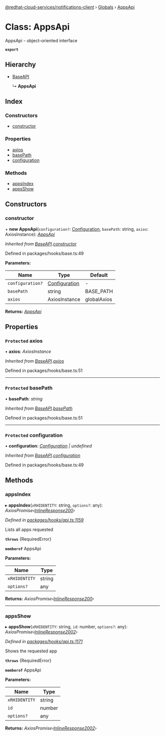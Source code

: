 [@redhat-cloud-services/notifications-client](../README.md) › [Globals](../globals.md) › [AppsApi](appsapi.md)

# Class: AppsApi

AppsApi - object-oriented interface

**`export`** 

## Hierarchy

* [BaseAPI](baseapi.md)

  ↳ **AppsApi**

## Index

### Constructors

* [constructor](appsapi.md#constructor)

### Properties

* [axios](appsapi.md#protected-axios)
* [basePath](appsapi.md#protected-basepath)
* [configuration](appsapi.md#protected-configuration)

### Methods

* [appsIndex](appsapi.md#appsindex)
* [appsShow](appsapi.md#appsshow)

## Constructors

###  constructor

\+ **new AppsApi**(`configuration?`: [Configuration](configuration.md), `basePath`: string, `axios`: AxiosInstance): *[AppsApi](appsapi.md)*

*Inherited from [BaseAPI](baseapi.md).[constructor](baseapi.md#constructor)*

Defined in packages/hooks/base.ts:49

**Parameters:**

Name | Type | Default |
------ | ------ | ------ |
`configuration?` | [Configuration](configuration.md) | - |
`basePath` | string | BASE_PATH |
`axios` | AxiosInstance | globalAxios |

**Returns:** *[AppsApi](appsapi.md)*

## Properties

### `Protected` axios

• **axios**: *AxiosInstance*

*Inherited from [BaseAPI](baseapi.md).[axios](baseapi.md#protected-axios)*

Defined in packages/hooks/base.ts:51

___

### `Protected` basePath

• **basePath**: *string*

*Inherited from [BaseAPI](baseapi.md).[basePath](baseapi.md#protected-basepath)*

Defined in packages/hooks/base.ts:51

___

### `Protected` configuration

• **configuration**: *[Configuration](configuration.md) | undefined*

*Inherited from [BaseAPI](baseapi.md).[configuration](baseapi.md#protected-configuration)*

Defined in packages/hooks/base.ts:49

## Methods

###  appsIndex

▸ **appsIndex**(`xRHIDENTITY`: string, `options?`: any): *AxiosPromise‹[InlineResponse200](../interfaces/inlineresponse200.md)›*

*Defined in [packages/hooks/api.ts:1159](https://github.com/RedHatInsights/javascript-clients/blob/master/packages/hooks/api.ts#L1159)*

Lists all apps requested

**`throws`** {RequiredError}

**`memberof`** AppsApi

**Parameters:**

Name | Type |
------ | ------ |
`xRHIDENTITY` | string |
`options?` | any |

**Returns:** *AxiosPromise‹[InlineResponse200](../interfaces/inlineresponse200.md)›*

___

###  appsShow

▸ **appsShow**(`xRHIDENTITY`: string, `id`: number, `options?`: any): *AxiosPromise‹[InlineResponse2002](../interfaces/inlineresponse2002.md)›*

*Defined in [packages/hooks/api.ts:1171](https://github.com/RedHatInsights/javascript-clients/blob/master/packages/hooks/api.ts#L1171)*

Shows the requested app

**`throws`** {RequiredError}

**`memberof`** AppsApi

**Parameters:**

Name | Type |
------ | ------ |
`xRHIDENTITY` | string |
`id` | number |
`options?` | any |

**Returns:** *AxiosPromise‹[InlineResponse2002](../interfaces/inlineresponse2002.md)›*
